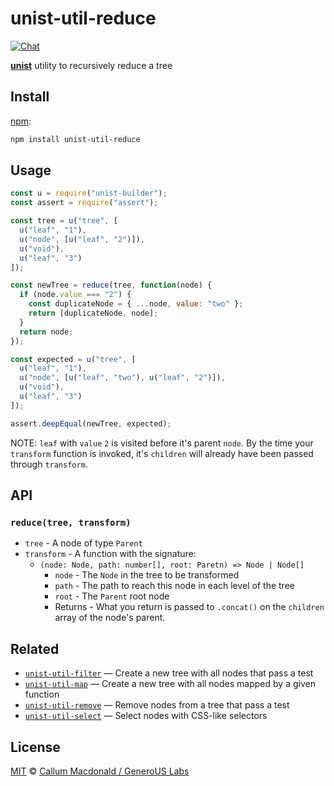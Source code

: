 # unist-util-reduce

[![Chat][chat-badge]][chat]

[**unist**][unist] utility to recursively reduce a tree

## Install

[npm][]:

```bash
npm install unist-util-reduce
```

## Usage

```js
const u = require("unist-builder");
const assert = require("assert");

const tree = u("tree", [
  u("leaf", "1"),
  u("node", [u("leaf", "2")]),
  u("void"),
  u("leaf", "3")
]);

const newTree = reduce(tree, function(node) {
  if (node.value === "2") {
    const duplicateNode = { ...node, value: "two" };
    return [duplicateNode, node];
  }
  return node;
});

const expected = u("tree", [
  u("leaf", "1"),
  u("node", [u("leaf", "two"), u("leaf", "2")]),
  u("void"),
  u("leaf", "3")
]);

assert.deepEqual(newTree, expected);
```

NOTE: `leaf` with `value` `2` is visited before it's parent `node`. By the
time your `transform` function is invoked, it's `children` will already have
been passed through `transform`.

## API

### `reduce(tree, transform)`

- `tree` - A node of type `Parent`
- `transform` - A function with the signature:
  - `(node: Node, path: number[], root: Paretn) => Node | Node[]`
    - `node` - The `Node` in the tree to be transformed
    - `path` - The path to reach this node in each level of the tree
    - `root` - The `Parent` root node
    - Returns - What you return is passed to `.concat()` on the `children`
      array of the node's parent.

## Related

- [`unist-util-filter`](https://github.com/eush77/unist-util-filter)
  — Create a new tree with all nodes that pass a test
- [`unist-util-map`](https://github.com/syntax-tree/unist-util-map)
  — Create a new tree with all nodes mapped by a given function
- [`unist-util-remove`](https://github.com/eush77/unist-util-remove)
  — Remove nodes from a tree that pass a test
- [`unist-util-select`](https://github.com/eush77/unist-util-select)
  — Select nodes with CSS-like selectors

## License

[MIT][license] © [Callum Macdonald / GeneroUS Labs](https://github.com/GenerousLabs/unist-util-reduce)

<!-- Definition -->

[chat-badge]: https://img.shields.io/badge/chat-spectrum-7b16ff.svg
[chat]: https://spectrum.chat/unified/syntax-tree
[npm]: https://docs.npmjs.com/cli/install
[license]: licensea
[unist]: https://github.com/syntax-tree/unist
